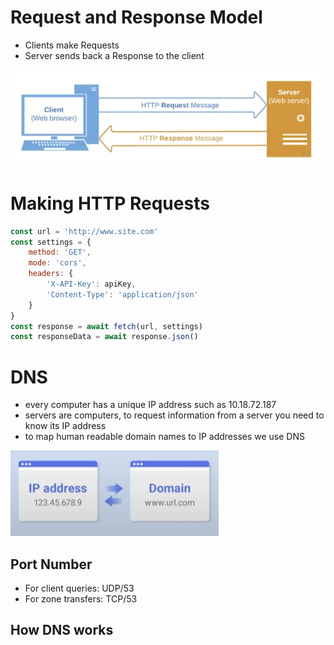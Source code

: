 # Request and Response Model
- Clients make Requests
- Server sends back a Response to the client

![image](../Images/http1.png)

# Making HTTP Requests
```javascript
const url = 'http://www.site.com'
const settings = {
    method: 'GET',
    mode: 'cors',
    headers: {
        'X-API-Key': apiKey,
        'Content-Type': 'application/json'
    }    
}
const response = await fetch(url, settings)
const responseData = await response.json()
```

# DNS
- every computer has a unique IP address such as 10.18.72.187
- servers are computers, to request information from a server you need to know its IP address
- to map human readable domain names to IP addresses we use DNS

![image](../Images/http2.png)

## Port Number
- For client queries: UDP/53
- For zone transfers: TCP/53

## How DNS works